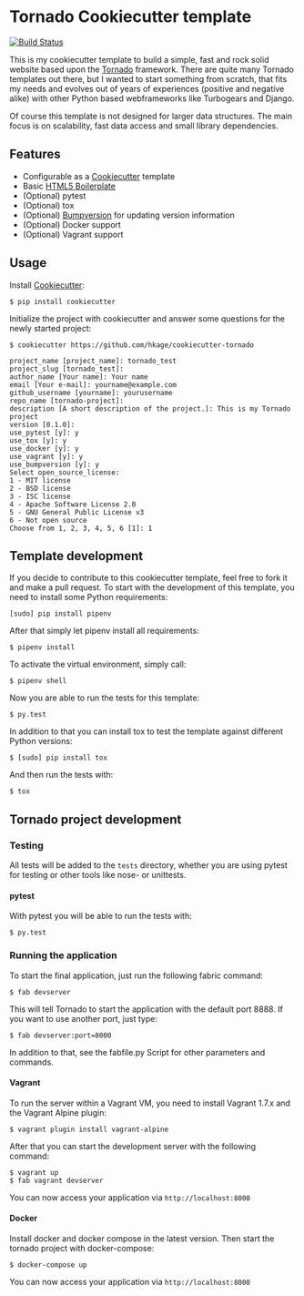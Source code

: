 # Tornado Cookiecutter template

[![Build Status](https://travis-ci.org/hkage/cookiecutter-tornado.svg?branch=development)](https://travis-ci.org/hkage/cookiecutter-tornado)

This is my cookiecutter template to build a simple, fast and rock solid website based upon
the [Tornado](http://www.tornadoweb.org/) framework. There are quite many Tornado templates  out there,
but I wanted to start something from scratch, that fits my needs and evolves out
of years of experiences (positive and negative alike) with other Python based webframeworks
like Turbogears and Django.

Of course this template is not designed for larger data structures. The main
focus is on scalability, fast data access and small library dependencies.

## Features

* Configurable as a [Cookiecutter](https://github.com/audreyr/cookiecutter) template
* Basic [HTML5 Boilerplate](https://html5boilerplate.com/)
* (Optional) pytest
* (Optional) tox
* (Optional) [Bumpversion](https://github.com/peritus/bumpversion) for updating version information
* (Optional) Docker support
* (Optional) Vagrant support

## Usage

Install [Cookiecutter](https://github.com/audreyr/cookiecutter):

    $ pip install cookiecutter

Initialize the project with cookiecutter and answer some questions for the newly started project:

    $ cookiecutter https://github.com/hkage/cookiecutter-tornado

    project_name [project_name]: tornado_test
    project_slug [tornado_test]:
    author_name [Your name]: Your name
    email [Your e-mail]: yourname@example.com
    github_username [yourname]: yourusername
    repo_name [tornado-project]:
    description [A short description of the project.]: This is my Tornado project
    version [0.1.0]:
    use_pytest [y]: y
    use_tox [y]: y
    use_docker [y]: y
    use_vagrant [y]: y
    use_bumpversion [y]: y
    Select open_source_license:
    1 - MIT license
    2 - BSD license
    3 - ISC license
    4 - Apache Software License 2.0
    5 - GNU General Public License v3
    6 - Not open source
    Choose from 1, 2, 3, 4, 5, 6 [1]: 1

## Template development

If you decide to contribute to this cookiecutter template, feel free to fork it and make a pull request. To start with
the development of this template, you need to install some Python requirements:

    [sudo] pip install pipenv

After that simply let pipenv install all requirements:

    $ pipenv install

To activate the virtual environment, simply call:

    $ pipenv shell

Now you are able to run the tests for this template:

    $ py.test

In addition to that you can install tox to test the template against different Python versions:

    $ [sudo] pip install tox

And then run the tests with:

    $ tox

## Tornado project development

### Testing

All tests will be added to the `tests` directory, whether you are using pytest for testing or other tools like nose- or unittests.

#### pytest

With pytest you will be able to run the tests with:

    $ py.test

### Running the application

To start the final application, just run the following fabric command:

    $ fab devserver

This will tell Tornado to start the application with the default port 8888. If
you want to use another port, just type:

    $ fab devserver:port=8000

In addition to that, see the fabfile.py Script for other parameters and
commands.

#### Vagrant

To run the server within a Vagrant VM, you need to install Vagrant 1.7.x and the
Vagrant Alpine plugin:

    $ vagrant plugin install vagrant-alpine

After that you can start the development server with the following command:

    $ vagrant up
    $ fab vagrant devserver

You can now access your application via `http://localhost:8000`

#### Docker

Install docker and docker compose in the latest version. Then start the tornado
project with docker-compose:

    $ docker-compose up

You can now access your application via `http://localhost:8000`
